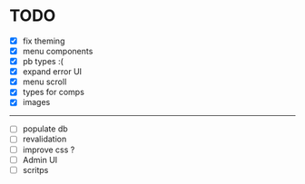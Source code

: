 # TODO

- [x] fix theming
- [x] menu components
- [x] pb types :(
- [x] expand error UI
- [X] menu scroll
- [X] types for comps
- [X] images
---
- [ ] populate db
- [ ] revalidation
- [ ] improve css ?
- [ ] Admin UI
- [ ] scritps
